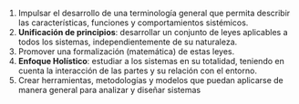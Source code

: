 1. Impulsar el desarrollo de una terminología general que permita describir las características, funciones y comportamientos sistémicos.
2. **Unificación de principios**: desarrollar un conjunto de leyes aplicables a todos los sistemas, independientemente de su naturaleza.
3. Promover una formalización (matemática) de estas leyes.
4. **Enfoque Holístico**: estudiar a los sistemas en su totalidad, teniendo en cuenta la interacción de las partes y su relación con el entorno.
5. Crear herramientas, metodologías y modelos que puedan aplicarse de manera general para analizar y diseñar sistemas